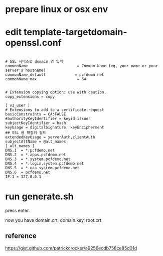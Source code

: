 # prepare linux or osx env

# edit template-targetdomain-openssl.conf
```

# SSL 서비스할 domain 명 입력
commonName                      = Common Name (eg, your name or your server's hostname)
commonName_default             = pcfdemo.net
commonName_max                  = 64


# Extension copying option: use with caution.
copy_extensions = copy

[ v3_user ]
# Extensions to add to a certificate request
basicConstraints = CA:FALSE
#authorityKeyIdentifier = keyid,issuer
subjectKeyIdentifier = hash
keyUsage = digitalSignature, keyEncipherment
## SSL 용 확장키 필드
extendedKeyUsage = serverAuth,clientAuth
subjectAltName = @alt_names
[ alt_names ]
DNS.1  = *.pcfdemo.net
DNS.2  = *.apps.pcfdemo.net
DNS.3  = *.system.pcfdemo.net
DNS.4  = *.login.system.pcfdemo.net
DNS.5  = *.uaa.system.pcfdemo.net
DNS.6  = pcfdemo.net
IP.1 = 127.0.0.1

```

# run generate.sh
press enter.


now you have domain.crt, domain.key, root.crt



## reference
https://gist.github.com/patrickcrocker/a9256ecdb758ce85d01d
